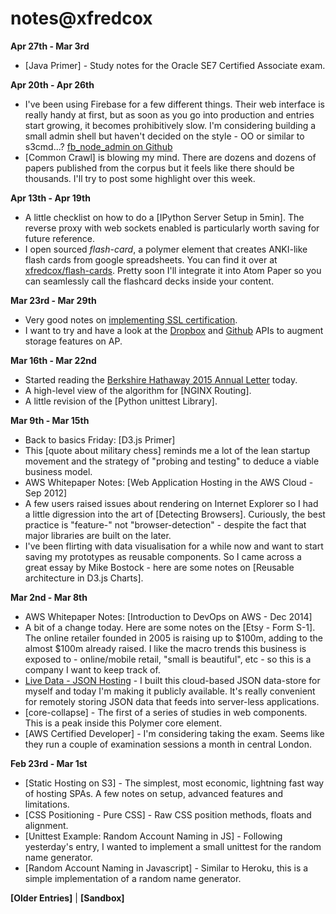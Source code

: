 # notes@xfredcox

**Apr 27th - Mar 3rd**

- [Java Primer] - Study notes for the Oracle SE7 Certified Associate exam.

**Apr 20th - Apr 26th**

- I've been using Firebase for a few different things. Their web interface is really handy at first, but as soon as you go into production and entries start growing, it becomes prohibitively slow. I'm considering building a small admin shell but haven't decided on the style - OO or similar to s3cmd...? [fb\_node\_admin on Github](https://github.com/xfredcox/fb_node_admin)
- [Common Crawl] is blowing my mind. There are dozens and dozens of papers published from the corpus but it feels like there should be thousands. I'll try to post some highlight over this week.

**Apr 13th - Apr 19th**

- A little checklist on how to do a [IPython Server Setup in 5min]. The reverse proxy with web sockets enabled is particularly worth saving for future reference.
- I open sourced *flash-card*, a polymer element that creates ANKI-like flash cards from google spreadsheets. You can find it over at [xfredcox/flash-cards](https://github.com/xfredcox/flash-cards). Pretty soon I'll integrate it into Atom Paper so you can seamlessly call the flashcard decks inside your content. 

**Mar 23rd - Mar 29th**

- Very good notes on [implementing SSL certification](https://bryce.fisher-fleig.org/blog/setting-up-ssl-on-aws-cloudfront-and-s3/).
- I want to try and have a look at the [Dropbox](https://www.dropbox.com/developers/datastore) and [Github](https://developer.github.com/v3/) APIs to augment storage features on AP.

**Mar 16th - Mar 22nd**

- Started reading the [Berkshire Hathaway 2015 Annual Letter](http://www.berkshirehathaway.com/letters/2014ltr.pdf) today.
- A high-level view of the algorithm for [NGINX Routing].
- A little revision of the [Python unittest Library].

**Mar 9th - Mar 15th**

- Back to basics Friday: [D3.js Primer]
- This [quote about military chess] reminds me a lot of the lean startup movement and the strategy of "probing and testing" to deduce a viable business model.
- AWS Whitepaper Notes: [Web Application Hosting in the AWS Cloud - Sep 2012]
- A few users raised issues about rendering on Internet Explorer so I had a little digression into the art of [Detecting Browsers]. Curiously, the best practice is "feature-" not "browser-detection" - despite the fact that major libraries are built on the later.
- I've been flirting with data visualisation for a while now and want to start saving my prototypes as reusable components. So I came across a great essay by Mike Bostock - here are some notes on [Reusable architecture in D3.js Charts].

**Mar 2nd - Mar 8th**

- AWS Whitepaper Notes: [Introduction to DevOps on AWS - Dec 2014]
- A bit of a change today. Here are some notes on the [Etsy - Form S-1]. The online retailer founded in 2005 is raising up to $100m, adding to the almost $100m already raised. I like the macro trends this business is exposed to - online/mobile retail, "small is beautiful", etc - so this is a company I want to keep track of.
- [Live Data - JSON Hosting](http://json.xfredcox.com/) - I built this cloud-based JSON data-store for myself and today I'm making it publicly available. It's really convenient for remotely storing JSON data that feeds into server-less applications. 
- [core-collapse] - The first of a series of studies in web components. This is a peak inside this Polymer core element.
- [AWS Certified Developer] - I'm considering taking the exam. Seems like they run a couple of examination sessions a month in central London.

**Feb 23rd - Mar 1st**

- [Static Hosting on S3] - The simplest, most economic, lightning fast way of hosting SPAs. A few notes on setup, advanced features and limitations.
- [CSS Positioning - Pure CSS] - Raw CSS position methods, floats and alignment.
- [Unittest Example: Random Account Naming in JS] - Following yesterday's entry, I wanted to implement a small unittest for the random name generator.
- [Random Account Naming in Javascript] - Similar to Heroku, this is a simple implementation of a random name generator. 


**[Older Entries]** | **[Sandbox]**